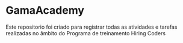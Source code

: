 # GamaAcademy
Este repositorio foi criado para registrar todas as atividades e tarefas realizadas no âmbito do Programa de treinamento Hiring Coders
